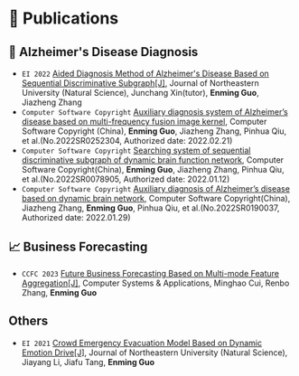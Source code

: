 # 📝 Publications 
## 🧠 Alzheimer's Disease Diagnosis
- ``EI 2022`` [Aided Diagnosis Method of Alzheimer's Disease Based on Sequential Discriminative Subgraph[J]](publications/Aided.pdf), Journal of Northeastern University (Natural Science), Junchang Xin(tutor), **Enming Guo**, Jiazheng Zhang
- ``Computer Software Copyright`` [Auxiliary diagnosis system of Alzheimer’s disease based on multi-frequency fusion image kernel](publications/多频.jpeg), Computer Software Copyright (China), **Enming Guo**, Jiazheng Zhang, Pinhua Qiu, et al.(No.2022SR0252304, Authorized date: 2022.02.21)
- ``Computer Software Copyright`` [Searching system of sequential discriminative subgraph of dynamic brain function network](publications/搜索.jpeg), Computer Software Copyright(China), **Enming Guo**, Jiazheng Zhang, Pinhua Qiu, et al.(No.2022SR0078905, Authorized date: 2022.01.12)
- ``Computer Software Copyright`` [Auxiliary diagnosis of Alzheimer’s disease based on dynamic brain network](publications/动态.jpeg), Computer Software Copyright(China), Jiazheng Zhang, **Enming Guo**, Pinhua Qiu, et al.(No.2022SR0190037, Authorized date: 2022.01.29)

## 📈 Business Forecasting
- ``CCFC 2023`` [Future Business Forecasting Based on Multi-mode Feature Aggregation[J]](publications/Future.pdf), Computer Systems & Applications, Minghao Cui, Renbo Zhang, **Enming Guo**

## Others
- ``EI 2021`` [Crowd Emergency Evacuation Model Based on Dynamic Emotion Drive[J]](publications/Crowd.pdf), Journal of Northeastern University (Natural Science), Jiayang Li, Jiafu Tang, **Enming Guo**
